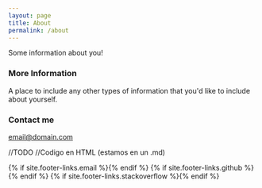 ```yaml
---
layout: page
title: About
permalink: /about
---
```


Some information about you!

### More Information

A place to include any other types of information that you'd like to include about yourself.

### Contact me

[email@domain.com](mailto:email@domain.com)




//TODO
//Codigo en HTML (estamos en un .md)

{% if site.footer-links.email %}<a href="mailto:{{ site.footer-links.email }}"><i class="svg-icon email"></i></a>{% endif %}
{% if site.footer-links.github %}<a href="https://github.com/{{ site.footer-links.github }}"><i class="svg-icon github"></i></a>{% endif %}
{% if site.footer-links.stackoverflow %}<a href="http://stackoverflow.com/{{ site.footer-links.stackoverflow }}"><i class="svg-icon stackoverflow"></i></a>{% endif %}

